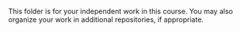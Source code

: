 This folder is for your independent work in this course. You may also organize your work in additional repositories, if appropriate.
